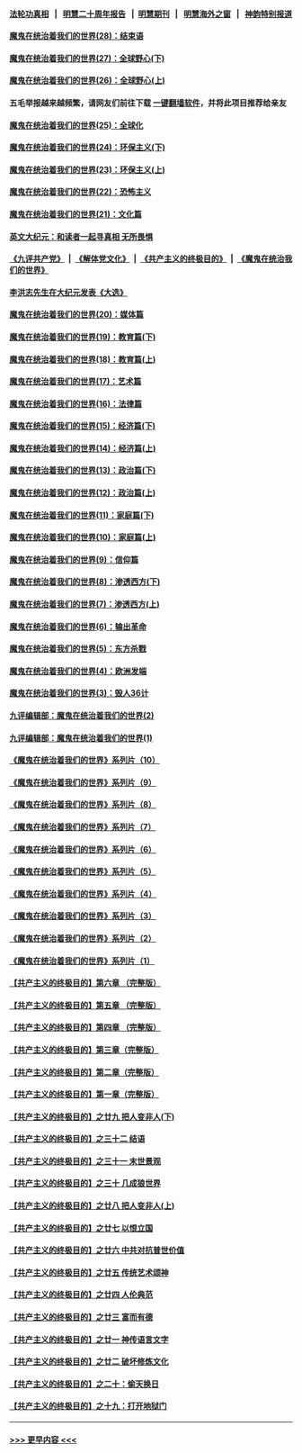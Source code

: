 #### [法轮功真相](https://github.com/gfw-breaker/truth/blob/master/README.md?t=0) &nbsp;&nbsp;|&nbsp;&nbsp; [明慧二十周年报告](https://github.com/gfw-breaker/mh-reports/blob/master/README.md?t=0) &nbsp;&nbsp;|&nbsp;&nbsp;[明慧期刊](https://github.com/gfw-breaker/mh-qikan) &nbsp;&nbsp;|&nbsp;&nbsp; [明慧海外之窗](https://github.com/gfw-breaker/mh-news/blob/master/README.md?t=0) &nbsp;&nbsp;|&nbsp;&nbsp; [神韵特别报道](https://github.com/gfw-breaker/mh-news/blob/master/shenyun.md?t=0)
#### [魔鬼在统治着我们的世界(28)：结束语](../pages/nsc422/n10936246.md?t=07120151) 
#### [魔鬼在统治着我们的世界(27)：全球野心(下)](../pages/nsc422/n10928319.md?t=07120151) 
#### [魔鬼在统治着我们的世界(26)：全球野心(上)](../pages/nsc422/n10900318.md?t=07120151) 
#### 五毛举报越来越频繁，请网友们前往下载 [一键翻墙软件](https://github.com/gfw-breaker/ssr-accounts)，并将此项目推荐给亲友
#### [魔鬼在统治着我们的世界(25)：全球化](../pages/nsc422/n10788205.md?t=07120151) 
#### [魔鬼在统治着我们的世界(24)：环保主义(下)](../pages/nsc422/n10695307.md?t=07120151) 
#### [魔鬼在统治着我们的世界(23)：环保主义(上)](../pages/nsc422/n10688613.md?t=07120151) 
#### [魔鬼在统治着我们的世界(22)：恐怖主义](../pages/nsc422/n10614727.md?t=07120151) 
#### [魔鬼在统治着我们的世界(21)：文化篇](../pages/nsc422/n10597706.md?t=07120151) 
#### [英文大纪元：和读者一起寻真相 无所畏惧](../pages/nsc422/n12542027.md?t=07120151) 
#### [《九评共产党》](https://github.com/begood0513/9ping.md/blob/master/README.md) &nbsp;|&nbsp; [《解体党文化》](../../../../jtdwh.md/blob/master/README.md)  &nbsp;|&nbsp; [《共产主义的终极目的》](../../../../gczydzjmd.md/blob/master/README.md) &nbsp;|&nbsp; [《魔鬼在统治我们的世界》](../../../../mgztzwmdsj.md/blob/master/README.md) 
#### [李洪志先生在大纪元发表《大选》](../pages/nsc422/n12534746.md?t=07120151) 
#### [魔鬼在统治着我们的世界(20)：媒体篇](../pages/nsc422/n10586579.md?t=07120151) 
#### [魔鬼在统治着我们的世界(19)：教育篇(下)](../pages/nsc422/n10564808.md?t=07120151) 
#### [魔鬼在统治着我们的世界(18)：教育篇(上)](../pages/nsc422/n10526970.md?t=07120151) 
#### [魔鬼在统治着我们的世界(17)：艺术篇](../pages/nsc422/n10499093.md?t=07120151) 
#### [魔鬼在统治着我们的世界(16)：法律篇](../pages/nsc422/n10485969.md?t=07120151) 
#### [魔鬼在统治着我们的世界(15)：经济篇(下)](../pages/nsc422/n10469975.md?t=07120151) 
#### [魔鬼在统治着我们的世界(14)：经济篇(上)](../pages/nsc422/n10457370.md?t=07120151) 
#### [魔鬼在统治着我们的世界(13)：政治篇(下)](../pages/nsc422/n10448270.md?t=07120151) 
#### [魔鬼在统治着我们的世界(12)：政治篇(上)](../pages/nsc422/n10444576.md?t=07120151) 
#### [魔鬼在统治着我们的世界(11)：家庭篇(下)](../pages/nsc422/n10440961.md?t=07120151) 
#### [魔鬼在统治着我们的世界(10)：家庭篇(上)](../pages/nsc422/n10435448.md?t=07120151) 
#### [魔鬼在统治着我们的世界(9)：信仰篇](../pages/nsc422/n10432159.md?t=07120151) 
#### [魔鬼在统治着我们的世界(8)：渗透西方(下)](../pages/nsc422/n10429603.md?t=07120151) 
#### [魔鬼在统治着我们的世界(7)：渗透西方(上)](../pages/nsc422/n10426013.md?t=07120151) 
#### [魔鬼在统治着我们的世界(6)：输出革命](../pages/nsc422/n10421536.md?t=07120151) 
#### [魔鬼在统治着我们的世界(5)：东方杀戮](../pages/nsc422/n10417707.md?t=07120151) 
#### [魔鬼在统治着我们的世界(4)：欧洲发端](../pages/nsc422/n10414890.md?t=07120151) 
#### [魔鬼在统治着我们的世界(3)：毁人36计](../pages/nsc422/n10411583.md?t=07120151) 
#### [九评编辑部：魔鬼在统治着我们的世界(2)](../pages/nsc422/n10410036.md?t=07120151) 
#### [九评编辑部：魔鬼在统治着我们的世界(1)](../pages/nsc422/n10406825.md?t=07120151) 
#### [《魔鬼在统治着我们的世界》系列片（10）](../pages/nsc422/n12292670.md?t=07120151) 
#### [《魔鬼在统治着我们的世界》系列片（9）](../pages/nsc422/n12290859.md?t=07120151) 
#### [《魔鬼在统治着我们的世界》系列片（8）](../pages/nsc422/n12287445.md?t=07120151) 
#### [《魔鬼在统治着我们的世界》系列片（7）](../pages/nsc422/n12283425.md?t=07120151) 
#### [《魔鬼在统治着我们的世界》系列片（6）](../pages/nsc422/n12282314.md?t=07120151) 
#### [《魔鬼在统治着我们的世界》系列片（5）](../pages/nsc422/n12281419.md?t=07120151) 
#### [《魔鬼在统治着我们的世界》系列片（4）](../pages/nsc422/n12274024.md?t=07120151) 
#### [《魔鬼在统治着我们的世界》系列片（3）](../pages/nsc422/n12271322.md?t=07120151) 
#### [《魔鬼在统治着我们的世界》系列片（2）](../pages/nsc422/n12269049.md?t=07120151) 
#### [《魔鬼在统治着我们的世界》系列片（1）](../pages/nsc422/n12267575.md?t=07120151) 
#### [【共产主义的终极目的】第六章 （完整版）](../pages/nsc422/n11428913.md?t=07120151) 
#### [【共产主义的终极目的】第五章 （完整版）](../pages/nsc422/n11428912.md?t=07120151) 
#### [【共产主义的终极目的】第四章 （完整版）](../pages/nsc422/n11428907.md?t=07120151) 
#### [【共产主义的终极目的】第三章（完整版）](../pages/nsc422/n11428848.md?t=07120151) 
#### [【共产主义的终极目的】第二章（完整版）](../pages/nsc422/n11428831.md?t=07120151) 
#### [【共产主义的终极目的】第一章（完整版）](../pages/nsc422/n11417651.md?t=07120151) 
#### [【共产主义的终极目的】之廿九 把人变非人(下)](../pages/nsc422/n11344140.md?t=07120151) 
#### [【共产主义的终极目的】之三十二 结语](../pages/nsc422/n11360535.md?t=07120151) 
#### [【共产主义的终极目的】之三十一 末世景观](../pages/nsc422/n11351129.md?t=07120151) 
#### [【共产主义的终极目的】之三十 几成狼世界](../pages/nsc422/n11348280.md?t=07120151) 
#### [【共产主义的终极目的】之廿八 把人变非人(上)](../pages/nsc422/n11340492.md?t=07120151) 
#### [【共产主义的终极目的】之廿七 以恨立国](../pages/nsc422/n11336944.md?t=07120151) 
#### [【共产主义的终极目的】之廿六 中共对抗普世价值](../pages/nsc422/n11324785.md?t=07120151) 
#### [【共产主义的终极目的】之廿五 传统艺术颂神](../pages/nsc422/n11296396.md?t=07120151) 
#### [【共产主义的终极目的】之廿四 人伦典范](../pages/nsc422/n11296397.md?t=07120151) 
#### [【共产主义的终极目的】之廿三 富而有德](../pages/nsc422/n11283598.md?t=07120151) 
#### [【共产主义的终极目的】之廿一 神传语言文字](../pages/nsc422/n11263265.md?t=07120151) 
#### [【共产主义的终极目的】之廿二 破坏修炼文化](../pages/nsc422/n11245728.md?t=07120151) 
#### [【共产主义的终极目的】之二十：偷天换日](../pages/nsc422/n11238846.md?t=07120151) 
#### [【共产主义的终极目的】之十九：打开地狱门](../pages/nsc422/n11206376.md?t=07120151) 

----
#### [ >>> 更早内容 <<< ](../indexes/nsc422-earlier.md)
